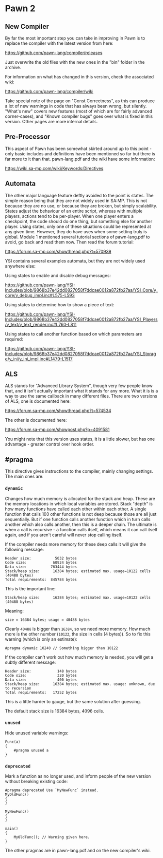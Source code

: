 # Pawn 2

## New Compiler

By far the most important step you can take in improving in Pawn is to replace the compiler with the latest version from here:

https://github.com/pawn-lang/compiler/releases

Just overwrite the old files with the new ones in the "bin" folder in the archive.

For information on what has changed in this version, check the associated wiki:

https://github.com/pawn-lang/compiler/wiki

Take special note of the page on "Const Correctness", as this can produce a lot of new warnings in code that has always been wrong, but silently.  "What's new" covers new features (most of which are for fairly advanced corner-cases), and "Known compiler bugs" goes over what is fixed in this version.  Other pages are more internal details.

## Pre-Processor

This aspect of Pawn has been somewhat skirted around up to this point - only basic includes and definitions have been mentioned so far but there is far more to it than that.  pawn-lang.pdf and the wiki have some information:

https://wiki.sa-mp.com/wiki/Keywords:Directives

## Automata

The other major language feature deftly avoided to the point is states.  The simple reason being that they are not widely used in SA:MP.  This is not because they are no use, or because they are broken, but simply scalability.  States adjust the behaviour of an entire script, whereas with multiple players, actions tend to be per-player.  When one player enters a checkpoint, the code should do one thing, but something else for another player.  Using states, only one of these situations could be represented at any given time.  However, they do have uses when some setting truly is global.  Module 1 mentioned several tutorial sections of pawn-lang.pdf to avoid, go back and read them now.  Then read the forum tutorial:

https://forum.sa-mp.com/showthread.php?t=570939

YSI contains several examples automata, but they are not widely used anywhere else:

Using states to enable and disable debug messages:

https://github.com/pawn-lang/YSI-Includes/blob/9868b37e42dd0827058f7ddcae0012a872fb27aa/YSI_Core/y_core/y_debug_impl.inc#L575-L593

Using states to determine how to show a piece of text:

https://github.com/pawn-lang/YSI-Includes/blob/9868b37e42dd0827058f7ddcae0012a872fb27aa/YSI_Players/y_text/y_text_render.inc#L760-L811

Using states to call another function based on which parameters are required:

https://github.com/pawn-lang/YSI-Includes/blob/9868b37e42dd0827058f7ddcae0012a872fb27aa/YSI_Storage/y_ini/y_ini_impl.inc#L1479-L1517

## ALS

ALS stands for "Advanced Library System", though very few people know that, and it isn't actually important what it stands for any more.  What it is is a way to use the same callback in many different files.  There are two versions of ALS, one is documented here:

https://forum.sa-mp.com/showthread.php?t=574534

The other is documented here:

https://forum.sa-mp.com/showpost.php?p=4091581

You might note that this version uses states, it is a little slower, but has one advantage - greater control over hook order.

## #pragma

This directive gives instructions to the compiler, mainly changing settings.  The main ones are:

### `dynamic`

Changes how much memory is allocated for the stack and heap.  These are the memory locations in which local variables are stored.  Stack "depth" is how many functions have called each other within each other.  A single function that calls 100 other functions is not deep because those are all just sequentially.  But if one function calls another function which in turn calls another which also calls another, then this is a deeper chain.  The ultimate is when a call is recursive - a function calls itself, which means it can call itself again, and if you aren't careful will never stop calling itself.

If the compiler needs more memory for these deep calls it will give the following message:

```
Header size:           5032 bytes
Code size:            60924 bytes
Data size:           763444 bytes
Stack/heap size:      16384 bytes; estimated max. usage=10122 cells (40488 bytes)
Total requirements:  845784 bytes
```

This is the important line:

```
Stack/heap size:      16384 bytes; estimated max. usage=10122 cells (40488 bytes)
```

Meaning:

```
size = 16384 bytes; usage = 40488 bytes
```

Clearly `40488` is bigger than `16384`, so we need more memory.  How much more is the other number (`10122`, the size in cells (4 bytes)).  So to fix this warning (which is only an estimate):

```pawn
#pragma dynamic 10240 // Something bigger than 10122
```

If the compiler can't work out how much memory is needed, you will get a subtly different message:

```
Header size:            148 bytes
Code size:              320 bytes
Data size:              400 bytes
Stack/heap size:      16384 bytes; estimated max. usage: unknown, due to recursion
Total requirements:   17252 bytes
```

This is a little harder to gauge, but the same solution after guessing.

The default stack size is 16384 bytes, 4096 cells.

### `unused`

Hide unused variable warnings:

```pawn
Func(a)
{
	#pragma unused a
}
```

### `deprecated`

Mark a function as no longer used, and inform people of the new version without breaking existing code:


```pawn
#pragma deprecated Use `MyNewFunc` instead.
MyOldFunc()
{
}

MyNewFunc()
{
}

main()
{
	MyOldFunc(); // Warning given here.
}
```

The other pragmas are in pawn-lang.pdf and on the new compiler's wiki.

